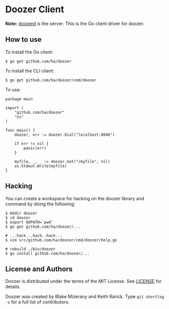 # Doozer Client

**Note:** [doozerd](https://github.com/ha/doozerd) is the server.
This is the Go client driver for doozer.

## How to use

To install the Go client:

    $ go get github.com/ha/doozer

To install the CLI client:

    $ go get github.com/ha/doozer/cmd/doozer

To use:

    package main

    import (
    	"github.com/ha/doozer"
    	"os"
    )

    func main() {
    	doozer, err := doozer.Dial("localhost:8046")

    	if err != nil {
    		panic(err)
    	}

    	myfile, _, _ := doozer.Get("/myfile", nil)
    	os.Stdout.Write(myfile)
    }

## Hacking

You can create a workspace for hacking on the doozer library and command
by doing the following:

    $ mkdir doozer
    $ cd doozer
    $ export GOPATH=`pwd`
    $ go get github.com/ha/doozer/...

    # ...hack...hack..hack...
    $ vim src/github.com/ha/doozer/cmd/doozer/help.go

    # rebuild ./bin/doozer
    $ go install github.com/ha/doozer/...

## License and Authors

Doozer is distributed under the terms of the MIT
License. See [LICENSE](LICENSE) for details.

Doozer was created by Blake Mizerany and Keith Rarick.
Type `git shortlog -s` for a full list of contributors.
